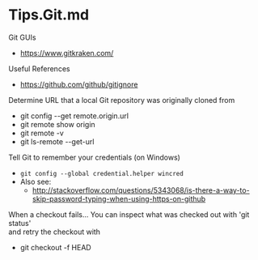Tips.Git.md
=========

Git GUIs
* https://www.gitkraken.com/


Useful References
* https://github.com/github/gitignore

Determine URL that a local Git repository was originally cloned from
* git config --get remote.origin.url
* git remote show origin
* git remote -v
* git ls-remote --get-url 


Tell Git to remember your credentials (on Windows)
* ```git config --global credential.helper wincred```
* Also see:
	* http://stackoverflow.com/questions/5343068/is-there-a-way-to-skip-password-typing-when-using-https-on-github


When a checkout fails...
You can inspect what was checked out with 'git status'  
and retry the checkout with 
* git checkout -f HEAD






